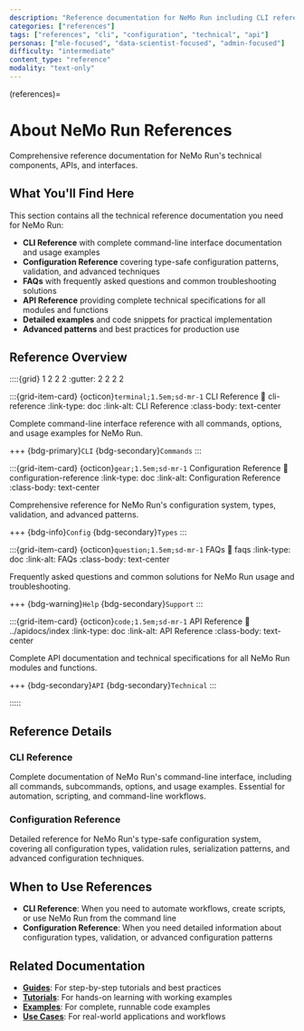 ```yaml
---
description: "Reference documentation for NeMo Run including CLI reference, configuration reference, and other technical references."
categories: ["references"]
tags: ["references", "cli", "configuration", "technical", "api"]
personas: ["mle-focused", "data-scientist-focused", "admin-focused"]
difficulty: "intermediate"
content_type: "reference"
modality: "text-only"
---
```


(references)=

# About NeMo Run References

Comprehensive reference documentation for NeMo Run's technical components, APIs, and interfaces.

## What You'll Find Here

This section contains all the technical reference documentation you need for NeMo Run:

- **CLI Reference** with complete command-line interface documentation and usage examples
- **Configuration Reference** covering type-safe configuration patterns, validation, and advanced techniques
- **FAQs** with frequently asked questions and common troubleshooting solutions
- **API Reference** providing complete technical specifications for all modules and functions
- **Detailed examples** and code snippets for practical implementation
- **Advanced patterns** and best practices for production use

## Reference Overview

::::{grid} 1 2 2 2
:gutter: 2 2 2 2

:::{grid-item-card} {octicon}`terminal;1.5em;sd-mr-1` CLI Reference
:link: cli-reference
:link-type: doc
:link-alt: CLI Reference
:class-body: text-center

Complete command-line interface reference with all commands, options, and usage examples for NeMo Run.

+++
{bdg-primary}`CLI` {bdg-secondary}`Commands`
:::


:::{grid-item-card} {octicon}`gear;1.5em;sd-mr-1` Configuration Reference
:link: configuration-reference
:link-type: doc
:link-alt: Configuration Reference
:class-body: text-center

Comprehensive reference for NeMo Run's configuration system, types, validation, and advanced patterns.

+++
{bdg-info}`Config` {bdg-secondary}`Types`
:::

:::{grid-item-card} {octicon}`question;1.5em;sd-mr-1` FAQs
:link: faqs
:link-type: doc
:link-alt: FAQs
:class-body: text-center

Frequently asked questions and common solutions for NeMo Run usage and troubleshooting.

+++
{bdg-warning}`Help` {bdg-secondary}`Support`
:::

:::{grid-item-card} {octicon}`code;1.5em;sd-mr-1` API Reference
:link: ../apidocs/index
:link-type: doc
:link-alt: API Reference
:class-body: text-center

Complete API documentation and technical specifications for all NeMo Run modules and functions.

+++
{bdg-secondary}`API` {bdg-secondary}`Technical`
:::

:::::

## Reference Details

### CLI Reference

Complete documentation of NeMo Run's command-line interface, including all commands, subcommands, options, and usage examples. Essential for automation, scripting, and command-line workflows.

### Configuration Reference

Detailed reference for NeMo Run's type-safe configuration system, covering all configuration types, validation rules, serialization patterns, and advanced configuration techniques.

## When to Use References

- **CLI Reference**: When you need to automate workflows, create scripts, or use NeMo Run from the command line
- **Configuration Reference**: When you need detailed information about configuration types, validation, or advanced configuration patterns

## Related Documentation

- **[Guides](../guides/index.md)**: For step-by-step tutorials and best practices
- **[Tutorials](../learning-resources/tutorials/index.md)**: For hands-on learning with working examples
- **[Examples](../learning-resources/examples/index.md)**: For complete, runnable code examples
- **[Use Cases](../learning-resources/use-cases/index.md)**: For real-world applications and workflows
